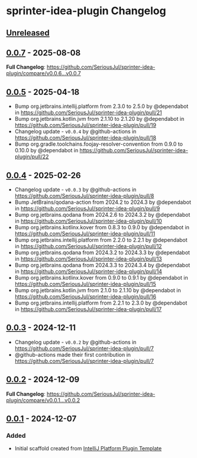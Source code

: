 <!-- Keep a Changelog guide -> https://keepachangelog.com -->

# sprinter-idea-plugin Changelog

## [Unreleased]

## [0.0.7] - 2025-08-08

**Full Changelog**: https://github.com/SeriousJul/sprinter-idea-plugin/compare/v0.0.6...v0.0.7

## [0.0.5] - 2025-04-18

- Bump org.jetbrains.intellij.platform from 2.3.0 to 2.5.0 by @dependabot in https://github.com/SeriousJul/sprinter-idea-plugin/pull/21
- Bump org.jetbrains.kotlin.jvm from 2.1.10 to 2.1.20 by @dependabot in https://github.com/SeriousJul/sprinter-idea-plugin/pull/19
- Changelog update - `v0.0.4` by @github-actions in https://github.com/SeriousJul/sprinter-idea-plugin/pull/18
- Bump org.gradle.toolchains.foojay-resolver-convention from 0.9.0 to 0.10.0 by @dependabot in https://github.com/SeriousJul/sprinter-idea-plugin/pull/22

## [0.0.4] - 2025-02-26

- Changelog update - `v0.0.3` by @github-actions in https://github.com/SeriousJul/sprinter-idea-plugin/pull/8
- Bump JetBrains/qodana-action from 2024.2 to 2024.3 by @dependabot in https://github.com/SeriousJul/sprinter-idea-plugin/pull/9
- Bump org.jetbrains.qodana from 2024.2.6 to 2024.3.2 by @dependabot in https://github.com/SeriousJul/sprinter-idea-plugin/pull/10
- Bump org.jetbrains.kotlinx.kover from 0.8.3 to 0.9.0 by @dependabot in https://github.com/SeriousJul/sprinter-idea-plugin/pull/11
- Bump org.jetbrains.intellij.platform from 2.2.0 to 2.2.1 by @dependabot in https://github.com/SeriousJul/sprinter-idea-plugin/pull/12
- Bump org.jetbrains.qodana from 2024.3.2 to 2024.3.3 by @dependabot in https://github.com/SeriousJul/sprinter-idea-plugin/pull/13
- Bump org.jetbrains.qodana from 2024.3.3 to 2024.3.4 by @dependabot in https://github.com/SeriousJul/sprinter-idea-plugin/pull/14
- Bump org.jetbrains.kotlinx.kover from 0.9.0 to 0.9.1 by @dependabot in https://github.com/SeriousJul/sprinter-idea-plugin/pull/15
- Bump org.jetbrains.kotlin.jvm from 2.1.0 to 2.1.10 by @dependabot in https://github.com/SeriousJul/sprinter-idea-plugin/pull/16
- Bump org.jetbrains.intellij.platform from 2.2.1 to 2.3.0 by @dependabot in https://github.com/SeriousJul/sprinter-idea-plugin/pull/17

## [0.0.3] - 2024-12-11

- Changelog update - `v0.0.2` by @github-actions in https://github.com/SeriousJul/sprinter-idea-plugin/pull/7
- @github-actions made their first contribution in https://github.com/SeriousJul/sprinter-idea-plugin/pull/7

## [0.0.2] - 2024-12-09

**Full Changelog**: https://github.com/SeriousJul/sprinter-idea-plugin/compare/v0.0.1...v0.0.2

## [0.0.1] - 2024-12-07

### Added

- Initial scaffold created from [IntelliJ Platform Plugin Template](https://github.com/JetBrains/intellij-platform-plugin-template)

[Unreleased]: https://github.com/SeriousJul/sprinter-idea-plugin/compare/v0.0.7...HEAD
[0.0.7]: https://github.com/SeriousJul/sprinter-idea-plugin/compare/v0.0.5...v0.0.7
[0.0.5]: https://github.com/SeriousJul/sprinter-idea-plugin/compare/v0.0.4...v0.0.5
[0.0.4]: https://github.com/SeriousJul/sprinter-idea-plugin/compare/v0.0.3...v0.0.4
[0.0.3]: https://github.com/SeriousJul/sprinter-idea-plugin/compare/v0.0.2...v0.0.3
[0.0.2]: https://github.com/SeriousJul/sprinter-idea-plugin/compare/v0.0.1...v0.0.2
[0.0.1]: https://github.com/SeriousJul/sprinter-idea-plugin/commits/v0.0.1
